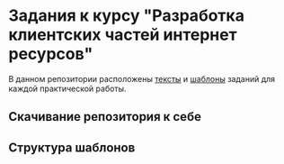 # Задания к курсу "Разработка клиентских частей интернет ресурсов"

В данном репозитории расположены [тексты](/Tasks) и [шаблоны](/Templates) заданий для каждой практической работы.

## Скачивание репозитория к себе

## Структура шаблонов

